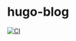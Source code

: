 # hugo-blog

[![CI](https://github.com/anxoportela/blog.site/actions/workflows/main.yml/badge.svg)](https://github.com/anxoportela/blog.site/actions/workflows/main.yml)
